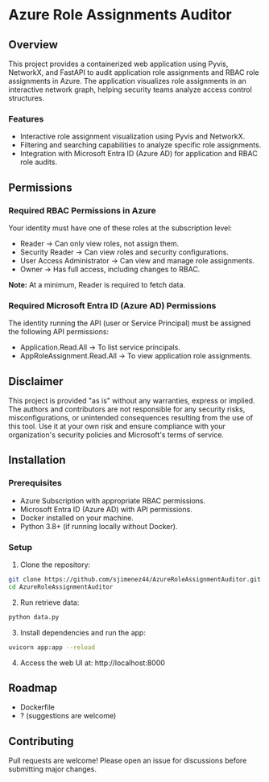 # Azure Role Assignments Auditor
## Overview

This project provides a containerized web application using Pyvis, NetworkX, and FastAPI to audit application role assignments and RBAC role assignments in Azure. The application visualizes role assignments in an interactive network graph, helping security teams analyze access control structures.

### Features
- Interactive role assignment visualization using Pyvis and NetworkX.
- Filtering and searching capabilities to analyze specific role assignments.
- Integration with Microsoft Entra ID (Azure AD) for application and RBAC role audits.

## Permissions
### Required RBAC Permissions in Azure

Your identity must have one of these roles at the subscription level:
- Reader → Can only view roles, not assign them.
- Security Reader → Can view roles and security configurations.
- User Access Administrator → Can view and manage role assignments.
- Owner → Has full access, including changes to RBAC.

**Note:** At a minimum, Reader is required to fetch data.

### Required Microsoft Entra ID (Azure AD) Permissions

The identity running the API (user or Service Principal) must be assigned the following API permissions:
- Application.Read.All → To list service principals.
- AppRoleAssignment.Read.All → To view application role assignments.

## Disclaimer

This project is provided "as is" without any warranties, express or implied. The authors and contributors are not responsible for any security risks, misconfigurations, or unintended consequences resulting from the use of this tool. Use it at your own risk and ensure compliance with your organization's security policies and Microsoft's terms of service.

## Installation
### Prerequisites
- Azure Subscription with appropriate RBAC permissions.
- Microsoft Entra ID (Azure AD) with API permissions.
- Docker installed on your machine.
- Python 3.8+ (if running locally without Docker).

### Setup

1. Clone the repository:
```bash
git clone https://github.com/sjimenez44/AzureRoleAssignmentAuditor.git
cd AzureRoleAssignmentAuditor
```
2. Run retrieve data:
```bash
python data.py
```
3. Install dependencies and run the app:
```bash
uvicorn app:app --reload
```
4. Access the web UI at: http://localhost:8000

## Roadmap 
- Dockerfile
- ? (suggestions are welcome)

## Contributing

Pull requests are welcome! Please open an issue for discussions before submitting major changes.
